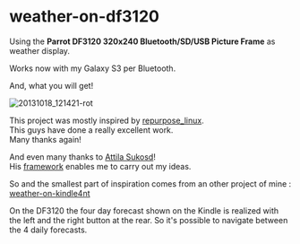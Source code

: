 weather-on-df3120
=================

Using the **Parrot DF3120 320x240 Bluetooth/SD/USB Picture Frame** as weather display.

Works now with my Galaxy S3 per Bluetooth.

And, what you will get!

![20131018_121421-rot](https://f.cloud.github.com/assets/614954/1368518/a9c752b6-39a8-11e3-8552-6a03bd2c5ff9.jpg)

This project was mostly inspired by [repurpose_linux](https://sites.google.com/site/repurposelinux/df3120).  
This guys have done a really excellent work.  
Many thanks again!

And even many thanks to [Attila Sukosd](https://github.com/atiti)!  
His [framework](https://github.com/atiti/df3120-sdl-framework) enables me to carry out my ideas.

So and the smallest part of inspiration comes from an other project of mine :
[weather-on-kindle4nt](https://github.com/ufuchs/weather-on-kindle4nt/releases)

On the DF3120 the four day forecast shown on the Kindle is realized with the left and the right button at the rear.
So it's possible to navigate between the 4 daily forecasts.

